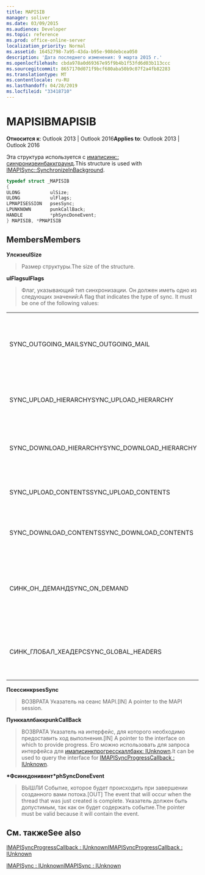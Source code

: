 ```yaml
---
title: MAPISIB
manager: soliver
ms.date: 03/09/2015
ms.audience: Developer
ms.topic: reference
ms.prod: office-online-server
localization_priority: Normal
ms.assetid: 16452798-7a95-43da-b95e-908debcea050
description: 'Дата последнего изменения: 9 марта 2015 г.'
ms.openlocfilehash: cbda978a0d69367e95f9b4b1f53fd6d03b113ccc
ms.sourcegitcommit: 8657170d071f9bcf680aba50b9c07f2a4fb82283
ms.translationtype: MT
ms.contentlocale: ru-RU
ms.lasthandoff: 04/28/2019
ms.locfileid: "33418710"
---
```

# <a name="mapisib"></a><span data-ttu-id="4788e-103">MAPISIB</span><span class="sxs-lookup"><span data-stu-id="4788e-103">MAPISIB</span></span>

  
  
<span data-ttu-id="4788e-104">**Относится к**: Outlook 2013 | Outlook 2016</span><span class="sxs-lookup"><span data-stu-id="4788e-104">**Applies to**: Outlook 2013 | Outlook 2016</span></span> 
  
<span data-ttu-id="4788e-105">Эта структура используется с [имаписинк:: синчронизеинбаккграунд](imapisyncsynchronizeinbackground.md).</span><span class="sxs-lookup"><span data-stu-id="4788e-105">This structure is used with [IMAPISync::SynchronizeInBackground](imapisyncsynchronizeinbackground.md).</span></span>
  
```cpp
typedef struct _MAPISIB
{
ULONG           ulSize;                
ULONG           ulFlags;
LPMAPISESSION   psesSync;
LPUNKNOWN       punkCallBack;
HANDLE          *phSyncDoneEvent;    
} MAPISIB, *PMAPISIB
```

## <a name="members"></a><span data-ttu-id="4788e-106">Members</span><span class="sxs-lookup"><span data-stu-id="4788e-106">Members</span></span>

 <span data-ttu-id="4788e-107">**Улсизе**</span><span class="sxs-lookup"><span data-stu-id="4788e-107">**ulSize**</span></span>
  
> <span data-ttu-id="4788e-108">Размер структуры.</span><span class="sxs-lookup"><span data-stu-id="4788e-108">The size of the structure.</span></span>
    
 <span data-ttu-id="4788e-109">**ulFlags**</span><span class="sxs-lookup"><span data-stu-id="4788e-109">**ulFlags**</span></span>
  
> <span data-ttu-id="4788e-110">Флаг, указывающий тип синхронизации. Он должен иметь одно из следующих значений:</span><span class="sxs-lookup"><span data-stu-id="4788e-110">A flag that indicates the type of sync. It must be one of the following values:</span></span>
    
||||
|:-----|:-----|:-----|
|<span data-ttu-id="4788e-111">SYNC_OUTGOING_MAIL</span><span class="sxs-lookup"><span data-stu-id="4788e-111">SYNC_OUTGOING_MAIL</span></span>  <br/> |<span data-ttu-id="4788e-112">0x00000200</span><span class="sxs-lookup"><span data-stu-id="4788e-112">0x00000200</span></span>  <br/> |<span data-ttu-id="4788e-113">Отправьте сообщение на сервер (в данный момент не используется).</span><span class="sxs-lookup"><span data-stu-id="4788e-113">Send the message to the server (not currently in use).</span></span>  <br/> |
|<span data-ttu-id="4788e-114">SYNC_UPLOAD_HIERARCHY</span><span class="sxs-lookup"><span data-stu-id="4788e-114">SYNC_UPLOAD_HIERARCHY</span></span>  <br/> |<span data-ttu-id="4788e-115">0x00000001</span><span class="sxs-lookup"><span data-stu-id="4788e-115">0x00000001</span></span>  <br/> |<span data-ttu-id="4788e-116">Принудительная отправка изменений иерархии на сервер.</span><span class="sxs-lookup"><span data-stu-id="4788e-116">Push hierarchy changes to the server.</span></span>  <br/> |
|<span data-ttu-id="4788e-117">SYNC_DOWNLOAD_HIERARCHY</span><span class="sxs-lookup"><span data-stu-id="4788e-117">SYNC_DOWNLOAD_HIERARCHY</span></span>  <br/> |<span data-ttu-id="4788e-118">0x00000002</span><span class="sxs-lookup"><span data-stu-id="4788e-118">0x00000002</span></span>  <br/> |<span data-ttu-id="4788e-119">Изменение иерархии по запросу с сервера.</span><span class="sxs-lookup"><span data-stu-id="4788e-119">Pull hierarchy changes from server.</span></span>  <br/> |
|<span data-ttu-id="4788e-120">SYNC_UPLOAD_CONTENTS</span><span class="sxs-lookup"><span data-stu-id="4788e-120">SYNC_UPLOAD_CONTENTS</span></span>  <br/> |<span data-ttu-id="4788e-121">0x00000040</span><span class="sxs-lookup"><span data-stu-id="4788e-121">0x00000040</span></span>  <br/> |<span data-ttu-id="4788e-122">Push-сообщения изменяются на сервер.</span><span class="sxs-lookup"><span data-stu-id="4788e-122">Push message changes to server.</span></span>  <br/> |
|<span data-ttu-id="4788e-123">SYNC_DOWNLOAD_CONTENTS</span><span class="sxs-lookup"><span data-stu-id="4788e-123">SYNC_DOWNLOAD_CONTENTS</span></span>  <br/> |<span data-ttu-id="4788e-124">0x00000080</span><span class="sxs-lookup"><span data-stu-id="4788e-124">0x00000080</span></span>  <br/> |<span data-ttu-id="4788e-125">Изменение сообщений с сервера.</span><span class="sxs-lookup"><span data-stu-id="4788e-125">Pull message changes from server.</span></span>  <br/> |
|<span data-ttu-id="4788e-126">СИНК_ОН_ДЕМАНД</span><span class="sxs-lookup"><span data-stu-id="4788e-126">SYNC_ON_DEMAND</span></span>  <br/> |<span data-ttu-id="4788e-127">0x20000000</span><span class="sxs-lookup"><span data-stu-id="4788e-127">0x20000000</span></span>  <br/> |<span data-ttu-id="4788e-128">Синхронизация была инициирована пользователем и должна иметь более высокий приоритет.</span><span class="sxs-lookup"><span data-stu-id="4788e-128">The sync was initiated by the user and should be a higher priority.</span></span>  <br/> |
|<span data-ttu-id="4788e-129">СИНК_ГЛОБАЛ_ХЕАДЕРС</span><span class="sxs-lookup"><span data-stu-id="4788e-129">SYNC_GLOBAL_HEADERS</span></span>  <br/> |<span data-ttu-id="4788e-130">0x02000000</span><span class="sxs-lookup"><span data-stu-id="4788e-130">0x02000000</span></span>  <br/> |<span data-ttu-id="4788e-131">Должны синхронизироваться только заголовки и не полные тексты.</span><span class="sxs-lookup"><span data-stu-id="4788e-131">Should only sync headers and not full bodies.</span></span>  <br/> |
   
 <span data-ttu-id="4788e-132">**Псессинк**</span><span class="sxs-lookup"><span data-stu-id="4788e-132">**psesSync**</span></span>
  
> <span data-ttu-id="4788e-133">ВОЗВРАТА Указатель на сеанс MAPI.</span><span class="sxs-lookup"><span data-stu-id="4788e-133">[IN] A pointer to the MAPI session.</span></span>
    
 <span data-ttu-id="4788e-134">**Пунккаллбакк**</span><span class="sxs-lookup"><span data-stu-id="4788e-134">**punkCallBack**</span></span>
  
> <span data-ttu-id="4788e-135">ВОЗВРАТА Указатель на интерфейс, для которого необходимо предоставить ход выполнения.</span><span class="sxs-lookup"><span data-stu-id="4788e-135">[IN] A pointer to the interface on which to provide progress.</span></span> <span data-ttu-id="4788e-136">Его можно использовать для запроса интерфейса для [имаписинкпрогресскаллбакк: IUnknown](imapisyncprogresscallbackiunknown.md).</span><span class="sxs-lookup"><span data-stu-id="4788e-136">It can be used to query the interface for [IMAPISyncProgressCallback : IUnknown](imapisyncprogresscallbackiunknown.md).</span></span>
    
 <span data-ttu-id="4788e-137">**\*Фсинкдонивент**</span><span class="sxs-lookup"><span data-stu-id="4788e-137">**\*phSyncDoneEvent**</span></span>
  
> <span data-ttu-id="4788e-138">ВЫШЛИ Событие, которое будет происходить при завершении созданного вами потока.</span><span class="sxs-lookup"><span data-stu-id="4788e-138">[OUT] The event that will occur when the thread that was just created is complete.</span></span> <span data-ttu-id="4788e-139">Указатель должен быть допустимым, так как он будет содержать событие.</span><span class="sxs-lookup"><span data-stu-id="4788e-139">The pointer must be valid because it will contain the event.</span></span>
    
## <a name="see-also"></a><span data-ttu-id="4788e-140">См. также</span><span class="sxs-lookup"><span data-stu-id="4788e-140">See also</span></span>



[<span data-ttu-id="4788e-141">IMAPISyncProgressCallback : IUnknown</span><span class="sxs-lookup"><span data-stu-id="4788e-141">IMAPISyncProgressCallback : IUnknown</span></span>](imapisyncprogresscallbackiunknown.md)
  
[<span data-ttu-id="4788e-142">IMAPISync : IUnknown</span><span class="sxs-lookup"><span data-stu-id="4788e-142">IMAPISync : IUnknown</span></span>](imapisynciunknown.md)

